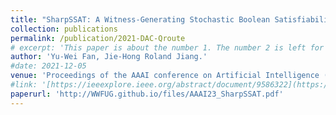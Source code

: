 ```yaml
---
title: "SharpSSAT: A Witness-Generating Stochastic Boolean Satisfiability Solver"
collection: publications
permalink: /publication/2021-DAC-Qroute
# excerpt: 'This paper is about the number 1. The number 2 is left for future work.'
author: 'Yu-Wei Fan, Jie-Hong Roland Jiang.'
#date: 2021-12-05
venue: 'Proceedings of the AAAI conference on Artificial Intelligence (AAAI)'
#link: '[https://ieeexplore.ieee.org/abstract/document/9586322](https://ojs.aaai.org/index.php/AAAI/article/view/25509)'
paperurl: 'http://WWFUG.github.io/files/AAAI23_SharpSSAT.pdf'
---
```

<!-- This paper is about the number 1. The number 2 is left for future work. -->

<!-- [Download paper here](http://wanhsuanlin.github.io/files/DAC21_QBridge.pdf) -->
